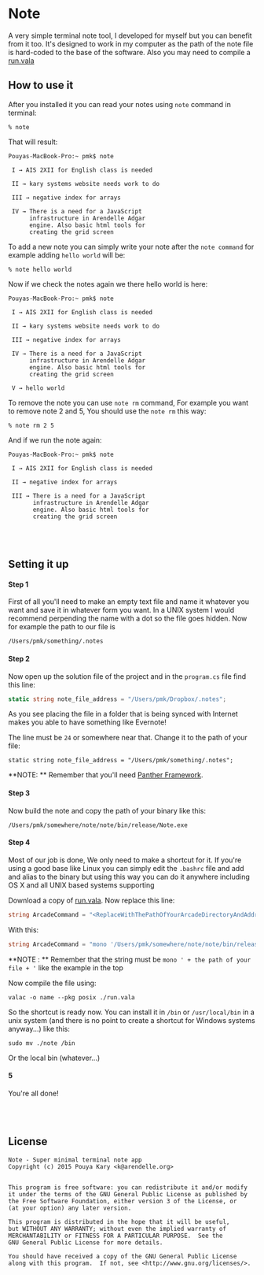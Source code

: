 
# Note

A very simple terminal note tool, I developed for myself but you can benefit from it too. It's designed to work in my computer as the path of the note file is hard-coded to the base of the software. Also you may need to compile a [run.vala](https://github.com/pmkary/run) 

## How to use it

After you installed it you can read your notes using `note` command in terminal:

```
% note
```

That will result:


```
Pouyas-MacBook-Pro:~ pmk$ note

 I → AIS 2XII for English class is needed 

 II → kary systems website needs work to do 

 III → negative index for arrays 

 IV → There is a need for a JavaScript
      infrastructure in Arendelle Adgar
      engine. Also basic html tools for
      creating the grid screen 

```

To add a new note you can simply write your note after the `note command` for example adding `hello world` will be:

```
% note hello world
```

Now if we check the notes again we there hello world is here:

```
Pouyas-MacBook-Pro:~ pmk$ note

 I → AIS 2XII for English class is needed 

 II → kary systems website needs work to do 

 III → negative index for arrays 

 IV → There is a need for a JavaScript
      infrastructure in Arendelle Adgar
      engine. Also basic html tools for
      creating the grid screen 

 V → hello world 
```

To remove the note you can use `note rm` command, For example you want to remove note 2 and 5, You should use the `note rm` this way:

```
% note rm 2 5
```

And if we run the note again:

```
Pouyas-MacBook-Pro:~ pmk$ note

 I → AIS 2XII for English class is needed 

 II → negative index for arrays 

 III → There is a need for a JavaScript
       infrastructure in Arendelle Adgar
       engine. Also basic html tools for
       creating the grid screen 
```

<br><br>

## Setting it up
#### Step 1
First of all you'll need to make an empty text file and name it whatever you want and save it in whatever form you want. In a UNIX system I would recommend perpending the name with a dot so the file goes hidden. Now for example the path to our file is 

```
/Users/pmk/something/.notes
```

#### Step 2
Now open up the solution file of the project and in the `program.cs` file find this line:

```C#
static string note_file_address = "/Users/pmk/Dropbox/.notes";
```

As you see placing the file in a folder that is being synced with Internet makes you able to have something like Evernote!

The line must be `24` or somewhere near that. Change it to the path of your file:

```
static string note_file_address = "/Users/pmk/something/.notes";
```

**NOTE: ** Remember that you'll need [Panther Framework](https://github.com/karysystems/panther).

#### Step 3

Now build the note and copy the path of your binary like this:

```
/Users/pmk/somewhere/note/note/bin/release/Note.exe
```

#### Step 4
Most of our job is done, We only need to make a shortcut for it. If you're using a good base like Linux you can simply edit the `.bashrc` file and add and alias to the binary but using this way you can do it anywhere including OS X and all UNIX based systems supporting 

Download a copy of [run.vala](https://github.com/pmkary/run). Now replace this line:

```C#
string ArcadeCommand = "<ReplaceWithThePathOfYourArcadeDirectoryAndAddress>";
```

With this:

```C#
string ArcadeCommand = "mono '/Users/pmk/somewhere/note/note/bin/release/Note.exe'";
```

**NOTE : ** Remember that the string must be `mono ' + the path of your file + '` like the example in the top

Now compile the file using:

```
valac -o name --pkg posix ./run.vala
```

So the shortcut is ready now. You can install it in `/bin` or `/usr/local/bin` in a unix system (and there is no point to create a shortcut for Windows systems anyway...) like this:

```
sudo mv ./note /bin
```

Or the local bin (whatever...)

#### 5
You're all done!

<br><br>

## License

```
Note - Super minimal terminal note app
Copyright (c) 2015 Pouya Kary <k@arendelle.org>


This program is free software: you can redistribute it and/or modify
it under the terms of the GNU General Public License as published by
the Free Software Foundation, either version 3 of the License, or
(at your option) any later version.

This program is distributed in the hope that it will be useful,
but WITHOUT ANY WARRANTY; without even the implied warranty of
MERCHANTABILITY or FITNESS FOR A PARTICULAR PURPOSE.  See the
GNU General Public License for more details.

You should have received a copy of the GNU General Public License
along with this program.  If not, see <http://www.gnu.org/licenses/>.
```

